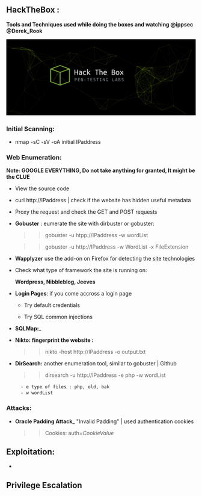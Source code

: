 ## HackTheBox : 

__Tools and Techniques used while doing the boxes and watching @ippsec @Derek_Rook__

![Image](/img/h.JPG)

### Initial Scanning:
 
- nmap -sC -sV -oA initial IPaddress

### Web Enumeration: 
__Note: GOOGLE EVERYTHING, Do not take anything for granted, It might be the CLUE__

- View the source code

- curl http://IPaddress  | check if the website has hidden useful metadata

- Proxy the request and check the GET and POST requests

- __Gobuster__ : eumerate the site with dirbuster or gobuster:

	>> gobuster -u htpp://IPaddress -w wordList 
	
	>> gobuster -u http://IPaddress -w WordList  -x FileExtension 
	
- __Wapplyzer__ use the add-on on Firefox for detecting the site technologies

- Check what type of framework the site is running on:

	__Wordpress, Nibbleblog, Jeeves__

- __Login Pages__: if you come accross a login page

	- Try default credentials 
	
	- Try SQL common injections 
	


- __SQLMap:___



- __Nikto: fingerprint the website :__ 

	>> nikto -host http://IPaddress  -o output.txt
	
  
- __DirSearch:__ another enumeration tool, similar to gobuster | Github
	
	>> dirsearch -u http://IPaddress -e php -w wordList
	
		- e type of files : php, old, bak
		- w wordList
    
		
### Attacks:

- __Oracle Padding Attack___ "Invalid Padding" | used authentication cookies 

	>> Cookies: auth=$CookieValue$



Exploitation:
-------------

- 





Privilege Escalation
---------------------



